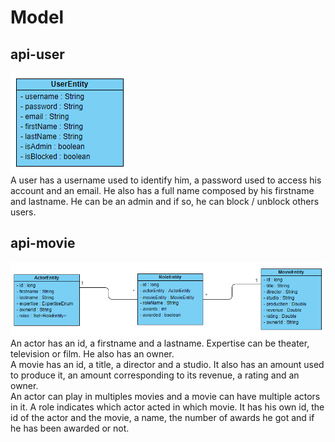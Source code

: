 # Model

## api-user
![user](https://github.com/Crulllo/Teaching-HEIGVD-AMT-2019-Project-Two/blob/master/docs/api-user.png)<br>
A user has a username used to identify him, a password used to access his account and an email. He also has a full name composed by his firstname and lastname. He can be an admin and if so, he can block / unblock others users.

## api-movie
![movie](https://github.com/Crulllo/Teaching-HEIGVD-AMT-2019-Project-Two/blob/master/docs/api-movie.png)<br>
An actor has an id, a firstname and a lastname. Expertise can be theater, television or film. He also has an owner.<br>
A movie has an id, a title, a director and a studio. It also has an amount used to produce it, an amount corresponding to its revenue, a rating and an owner.<br>
An actor can play in multiples movies and a movie can have multiple actors in it. A role indicates which actor acted in which movie. It has his own id, the id of the actor and the movie, a name, the number of awards he got and if he has been awarded or not.
